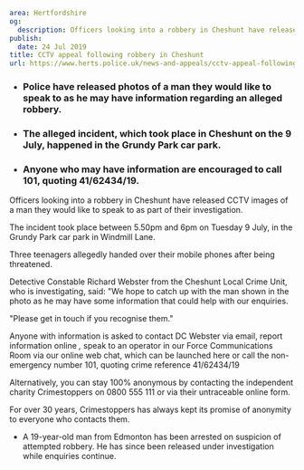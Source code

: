 ```yaml
area: Hertfordshire
og:
  description: Officers looking into a robbery in Cheshunt have released CCTV images of a man they would like to speak to as part of their investigation.
publish:
  date: 24 Jul 2019
title: CCTV appeal following robbery in Cheshunt
url: https://www.herts.police.uk/news-and-appeals/cctv-appeal-following-robbery-in-cheshunt-0525k
```

* ### Police have released photos of a man they would like to speak to as he may have information regarding an alleged robbery.

 * ### The alleged incident, which took place in Cheshunt on the 9 July, happened in the Grundy Park car park.

 * ### Anyone who may have information are encouraged to call 101, quoting 41/62434/19.

Officers looking into a robbery in Cheshunt have released CCTV images of a man they would like to speak to as part of their investigation.

The incident took place between 5.50pm and 6pm on Tuesday 9 July, in the Grundy Park car park in Windmill Lane.

Three teenagers allegedly handed over their mobile phones after being threatened.

Detective Constable Richard Webster from the Cheshunt Local Crime Unit, who is investigating, said: "We hope to catch up with the man shown in the photo as he may have some information that could help with our enquiries.

"Please get in touch if you recognise them."

Anyone with information is asked to contact DC Webster via email, report information online _,_ speak to an operator in our Force Communications Room via our online web chat, which can be launched here or call the non-emergency number 101, quoting crime reference 41/62434/19

Alternatively, you can stay 100% anonymous by contacting the independent charity Crimestoppers on 0800 555 111 or via their untraceable online form.

For over 30 years, Crimestoppers has always kept its promise of anonymity to everyone who contacts them.

 * A 19-year-old man from Edmonton has been arrested on suspicion of attempted robbery. He has since been released under investigation while enquiries continue.
